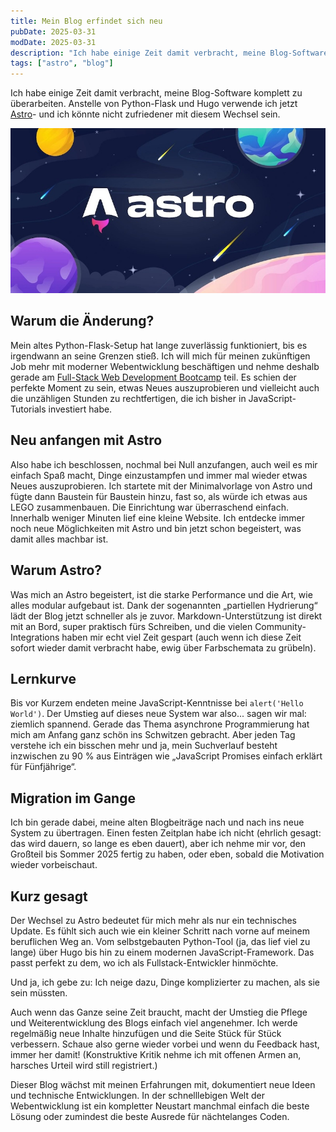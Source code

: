 ```yaml
---
title: Mein Blog erfindet sich neu
pubDate: 2025-03-31
modDate: 2025-03-31
description: "Ich habe einige Zeit damit verbracht, meine Blog-Software komplett neu aufzusetzen. Anstelle von Python-Flask und Hugo setze ich jetzt auf Astro, und ich könnte mit diesem Wechsel nicht zufriedener sein."
tags: ["astro", "blog"]
---
```


Ich habe einige Zeit damit verbracht, meine Blog-Software komplett zu überarbeiten.
Anstelle von Python-Flask und Hugo verwende ich jetzt [Astro](https://astro.build)-
und ich könnte nicht zufriedener mit diesem Wechsel sein.

![A new blog software comes to life](./2025-03-31-cover.jpg "A new blog software comes to life")

## Warum die Änderung?

Mein altes Python-Flask-Setup hat lange zuverlässig funktioniert, bis es irgendwann an seine Grenzen stieß.
Ich will mich für meinen zukünftigen Job mehr mit moderner Webentwicklung beschäftigen
und nehme deshalb gerade am [Full-Stack Web Development Bootcamp](https://bootcamp.dev/) teil.
Es schien der perfekte Moment zu sein, etwas Neues auszuprobieren
und vielleicht auch die unzähligen Stunden zu rechtfertigen,
die ich bisher in JavaScript-Tutorials investiert habe.

## Neu anfangen mit Astro

Also habe ich beschlossen, nochmal bei Null anzufangen,
auch weil es mir einfach Spaß macht,
Dinge einzustampfen und immer mal wieder etwas Neues auszuprobieren.
Ich startete mit der Minimalvorlage von Astro
und fügte dann Baustein für Baustein hinzu,
fast so, als würde ich etwas aus LEGO zusammenbauen.
Die Einrichtung war überraschend einfach.
Innerhalb weniger Minuten lief eine kleine Website.
Ich entdecke immer noch neue Möglichkeiten mit Astro
und bin jetzt schon begeistert, was damit alles machbar ist.

## Warum Astro?

Was mich an Astro begeistert, ist die starke Performance
und die Art, wie alles modular aufgebaut ist.
Dank der sogenannten „partiellen Hydrierung“ lädt der Blog jetzt schneller als je zuvor.
Markdown-Unterstützung ist direkt mit an Bord, super praktisch fürs Schreiben,
und die vielen Community-Integrations haben mir echt viel Zeit gespart
(auch wenn ich diese Zeit sofort wieder damit verbracht habe, ewig über Farbschemata zu grübeln).

## Lernkurve

Bis vor Kurzem endeten meine JavaScript-Kenntnisse bei `alert('Hello World')`.
Der Umstieg auf dieses neue System war also... sagen wir mal: ziemlich spannend.
Gerade das Thema asynchrone Programmierung hat mich am Anfang ganz schön ins Schwitzen gebracht.
Aber jeden Tag verstehe ich ein bisschen mehr und ja,
mein Suchverlauf besteht inzwischen zu 90 % aus Einträgen wie „JavaScript Promises einfach erklärt für Fünfjährige“.

## Migration im Gange

Ich bin gerade dabei, meine alten Blogbeiträge
nach und nach ins neue System zu übertragen.
Einen festen Zeitplan habe ich nicht (ehrlich gesagt: das wird dauern, so lange es eben dauert),
aber ich nehme mir vor, den Großteil bis Sommer 2025 fertig zu haben,
oder eben, sobald die Motivation wieder vorbeischaut.

## Kurz gesagt

Der Wechsel zu Astro bedeutet für mich mehr als nur ein technisches Update.
Es fühlt sich auch wie ein kleiner Schritt nach vorne auf meinem beruflichen Weg an.
Vom selbstgebauten Python-Tool (ja, das lief viel zu lange) über Hugo
bis hin zu einem modernen JavaScript-Framework.
Das passt perfekt zu dem, wo ich als Fullstack-Entwickler hinmöchte.

Und ja, ich gebe zu: Ich neige dazu, Dinge komplizierter zu machen, als sie sein müssten.

Auch wenn das Ganze seine Zeit braucht,
macht der Umstieg die Pflege und Weiterentwicklung des Blogs einfach viel angenehmer.
Ich werde regelmäßig neue Inhalte hinzufügen und die Seite Stück für Stück verbessern.
Schaue also gerne wieder vorbei und wenn du Feedback hast, immer her damit!
(Konstruktive Kritik nehme ich mit offenen Armen an, harsches Urteil wird still registriert.)

Dieser Blog wächst mit meinen Erfahrungen mit,
dokumentiert neue Ideen und technische Entwicklungen.
In der schnelllebigen Welt der Webentwicklung
ist ein kompletter Neustart manchmal einfach die beste Lösung
oder zumindest die beste Ausrede für nächtelanges Coden.
